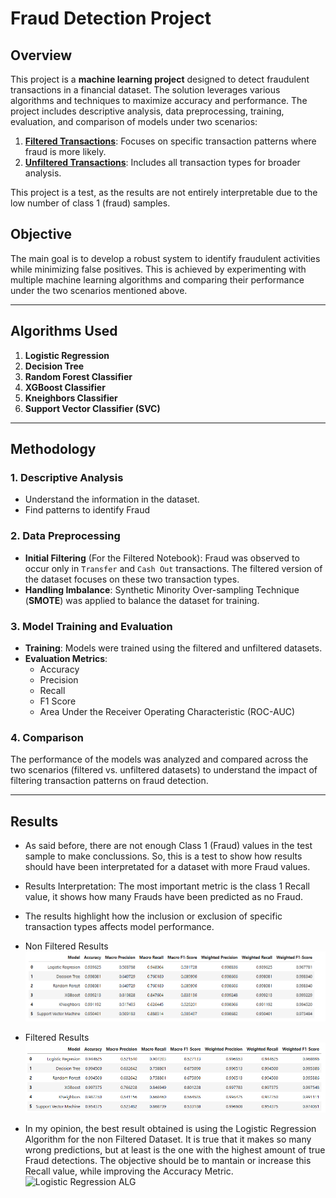 # Fraud Detection Project

## Overview
This project is a **machine learning project** designed to detect fraudulent transactions in a financial dataset. The solution leverages various algorithms and techniques to maximize accuracy and performance. The project includes descriptive analysis, data preprocessing, training, evaluation, and comparison of models under two scenarios:
1. [**Filtered Transactions**](https://github.com/MPeredaPerea/Machine_learning_projects/blob/main/Banking%20Sector/Fraud%20Detection/Fraud_Detection_Filtering.ipynb): Focuses on specific transaction patterns where fraud is more likely.
2. [**Unfiltered Transactions**](https://github.com/MPeredaPerea/Machine_learning_projects/blob/main/Banking%20Sector/Fraud%20Detection/Fraud_Detection.ipynb): Includes all transaction types for broader analysis.

This project is a test, as the results are not entirely interpretable due to the low number of class 1 (fraud) samples.

## Objective
The main goal is to develop a robust system to identify fraudulent activities while minimizing false positives. This is achieved by experimenting with multiple machine learning algorithms and comparing their performance under the two scenarios mentioned above.

---

## Algorithms Used
1. **Logistic Regression**
2. **Decision Tree**
3. **Random Forest Classifier**
4. **XGBoost Classifier**
5. **Kneighbors Classifier**
6. **Support Vector Classifier (SVC)**

---

## Methodology
### 1. Descriptive Analysis
- Understand the information in the dataset.
- Find patterns to identify Fraud
### 2. Data Preprocessing
- **Initial Filtering** (For the Filtered Notebook): Fraud was observed to occur only in `Transfer` and `Cash Out` transactions. The filtered version of the dataset focuses on these two transaction types.
- **Handling Imbalance**: Synthetic Minority Over-sampling Technique (**SMOTE**) was applied to balance the dataset for training.

### 3. Model Training and Evaluation
- **Training**: Models were trained using the filtered and unfiltered datasets.
- **Evaluation Metrics**:
  - Accuracy
  - Precision
  - Recall
  - F1 Score
  - Area Under the Receiver Operating Characteristic (ROC-AUC)

### 4. Comparison
The performance of the models was analyzed and compared across the two scenarios (filtered vs. unfiltered datasets) to understand the impact of filtering transaction patterns on fraud detection.

---

## Results

- As said before, there are not enough Class 1 (Fraud) values in the test sample to make conclussions. So, this is a test to show how results should have been interpretated for a dataset with more Fraud values.

- Results Interpretation: The most important metric is the class 1 Recall value, it shows how many Frauds have been predicted as no Fraud.

- The results highlight how the inclusion or exclusion of specific transaction types affects model performance.

- Non Filtered Results
![Non Filtered Results](https://github.com/MPeredaPerea/Machine_learning_projects/blob/main/Banking%20Sector/Fraud%20Detection/Images/normal.png)

- Filtered Results
![Filtered Results](https://github.com/MPeredaPerea/Machine_learning_projects/blob/main/Banking%20Sector/Fraud%20Detection/Images/filtered.png)

- In my opinion, the best result obtained is using the Logistic Regression Algorithm for the non Filtered Dataset. It is true that it makes so many wrong predictions, but at least is the one with the highest amount of true Fraud detections. The objective should be to mantain or increase this Recall value, while improving the Accuracy Metric.
![Logistic Regression ALG](https://github.com/user-attachments/assets/d4f3fcb2-f950-480a-b69e-7df992e45a19)

  

